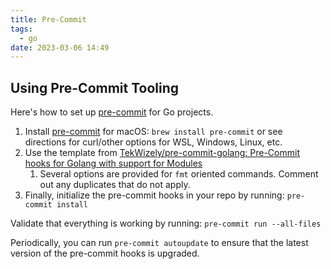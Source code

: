 ```yaml
---
title: Pre-Commit
tags:
  - go
date: 2023-03-06 14:49
---
```


## Using Pre-Commit Tooling

Here's how to set up [pre-commit](https://bit.ly/3szdwNf) for Go projects.

1. Install [pre-commit](https://bit.ly/2O9urag) for macOS: `brew install pre-commit` or see directions for curl/other options for WSL, Windows, Linux, etc.
1. Use the template from [TekWizely/pre-commit-golang: Pre-Commit hooks for Golang with support for Modules](https://bit.ly/31w3gtk)
   1. Several options are provided for `fmt` oriented commands.
      Comment out any duplicates that do not apply.
1. Finally, initialize the pre-commit hooks in your repo by running: `pre-commit install`

Validate that everything is working by running: `pre-commit run --all-files`

Periodically, you can run `pre-commit autoupdate` to ensure that the latest version of the pre-commit hooks is upgraded.
